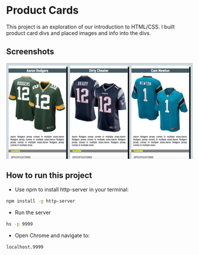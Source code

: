 # Product Cards

This project is an exploration of our introduction to HTML/CSS. I built product card divs and placed images and info into the divs. 

## Screenshots
![main screenshot](./screenshots/Group1_productCards.png)


## How to run this project
* Use npm to install http-server in your terminal:
```sh 
npm install -g http-server
```
* Run the server
```sh
hs -p 9999
```
* Open Chrome and navigate to:
```
localhost.9999
```
